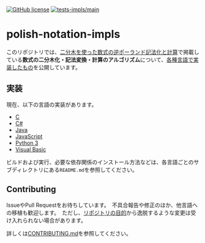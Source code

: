 [![GitHub license](https://img.shields.io/github/license/smdn/polish-notation-impls)](https://github.com/smdn/polish-notation-impls/blob/main/LICENSE.txt)
[![tests-impls/main](https://img.shields.io/github/workflow/status/smdn/polish-notation-impls/Run%20tests%20for%20implementations/main?label=tests-impls%2Fmain)](https://github.com/smdn/polish-notation-impls/actions/workflows/run-tests-impls.yml)

# polish-notation-impls
このリポジトリでは、[二分木を使った数式の逆ポーランド記法化と計算](https://smdn.jp/programming/tips/polish/)で掲載している**数式の二分木化・記法変換・計算のアルゴリズム**について、[各種言語で実装したもの](src/impls/)を公開しています。

## 実装
現在、以下の言語の実装があります。

- [C](src/impls/c/)
- [C#](src/impls/csharp/)
- [Java](src/impls/java/)
- [JavaScript](src/impls/javascript/)
- [Python 3](src/impls/python/)
- [Visual Basic](src/impls/visualbasic/)
<!-- [Ruby](src/impls/ruby/) -->

ビルドおよび実行、必要な依存関係のインストール方法などは、各言語ごとのサブディレクトリにある`README.md`を参照してください。

## Contributing
IssueやPull Requestをお待ちしています。　不具合報告や修正のほか、他言語への移植も歓迎します。　ただし、[リポジトリの目的](./CONTRIBUTING.md#リポジトリの目的)から逸脱するような変更は受け入れられない場合があります。

詳しくは[CONTRIBUTING.md](CONTRIBUTING.md)を参照してください。
